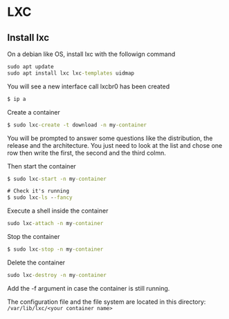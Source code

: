 # LXC

## Install lxc

On a debian like OS, install lxc with the followign command
```cmd
sudo apt update
sudo apt install lxc lxc-templates uidmap
```

You will see a new interface call lxcbr0 has been created
```cmd
$ ip a
```

Create a container
```cmd
$ sudo lxc-create -t download -n my-container
```
You will be prompted to answer some questions like the distribution, the release and the architecture. You just need to look at the list and chose one row then write the first, the second and the third colmn.

Then start the container
```cmd
$ sudo lxc-start -n my-container

# Check it's running
$ sudo lxc-ls --fancy
```
Execute a shell inside the container
```cmd
sudo lxc-attach -n my-container
```

Stop the container
```cmd
$ sudo lxc-stop -n my-container
```

Delete the container
```cmd
sudo lxc-destroy -n my-container 
```
Add the -f argument in case the container is still running.

The configuration file and the file system are located in this directory: `/var/lib/lxc/<your container name>`
